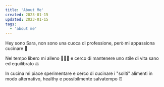 ```yaml
---
title: 'About Me'
created: 2023-01-15
updated: 2023-01-15
tags:
  - 'about me'
---
```


Hey sono Sara, non sono una cuoca di professione, però mi appassiona cucinare 🥣

Nel tempo libero mi alleno 🏋🏽‍♀️ e cerco di mantenere uno stile di vita sano ed equilibrato ⚖️

In cucina mi piace sperimentare e cerco di cucinare i "soliti" alimenti in modo alternativo, 
healthy e possibilmente salvatempo ⏰ 

